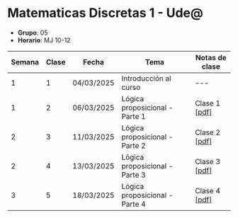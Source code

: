 # Matematicas Discretas 1 - Ude@

* **Grupo**: 05
* **Horario**: MJ 10-12


| Semana | Clase | Fecha        | Tema                               | Notas de clase                            |
|--------|-------|--------------|------------------------------------|-------------------------------------------|
| 1      | 1     | 04/03/2025   | Introducción al curso              | ---                                       |
| 1      | 2     | 06/03/2025   | Lógica proposicional - Parte 1     | Clase 1 [[pdf]](clase1_06-03-2025.pdf)    |
| 2      | 3     | 11/03/2025   | Lógica proposicional - Parte 2     | Clase 2 [[pdf]](clase2_11-03-2025.pdf)    |
| 2      | 4     | 13/03/2025   | Lógica proposicional - Parte 3     | Clase 3 [[pdf]](clase3_13-03-2025.pdf)    |
| 3      | 5     | 18/03/2025   | Lógica proposicional - Parte 4     | Clase 4 [[pdf]](clase4_18-03-2025.pdf)    |

